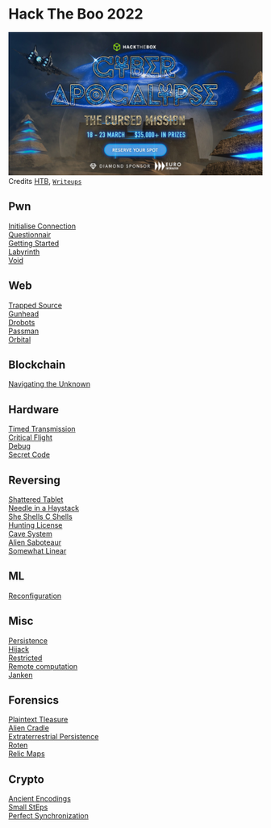 # Hack The Boo 2022

![sdfsdf](banner-821.jpg)
Credits [HTB](http://ctf.hackthebox.com), [`Writeups`](list_of_writeups.md)

## Pwn

[Initialise Connection](pwn/initialise_connection/README.md)\
[Questionnair](pwn/questionnaire/README.md)\
[Getting Started](pwn/getting_started/README.md)\
[Labyrinth](pwn/labyrinth/README.md)\
[Void](pwn/void/README.md)

## Web

[Trapped Source](web/trapped_source/README.md)\
[Gunhead](web/gunhead/README.md)\
[Drobots](web/drobots/README.md)\
[Passman](web/passman/README.md)\
[Orbital](web/orbital/README.md)

## Blockchain

[Navigating the Unknown](blockchain/navigation_the_unknown/README.md)

## Hardware

[Timed Transmission](hardware/timed_transmission/README.md)\
[Critical Flight](hardware/critical_flight/README.md)\
[Debug](hardware/debug/README.md)\
[Secret Code](hardware/secret_code/README.md)

## Reversing

[Shattered Tablet](reversing/shattered_tablet/README.md)\
[Needle in a Haystack](reversing/needle_in_a_haystack/README.md)\
[She Shells C Shells](reversing/she_shells_c_shells/README.md)\
[Hunting License](reversing/hunting_license/README.md)\
[Cave System](reversing/cave_system/README.md)\
[Alien Saboteaur](reversing/alien_saboteur/README.md)\
[Somewhat Linear](reversing/somewhat_linear/README.md)

## ML

[Reconfiguration](ml/reconfiguration/README.md)

## Misc

[Persistence](misc/persistence/README.md)\
[Hijack](misc/hijack/README.md)\
[Restricted](misc/restricted/README.md)\
[Remote computation](misc/remote_computation/README.md)\
[Janken](misc/janken/README.md)

## Forensics

[Plaintext Tleasure](forensics/plaintext_tleasure/README.md)\
[Alien Cradle](forensics/alien_cradle/README.md)\
[Extraterrestrial Persistence](forensics/extraterrestrial_persistence/README.md)\
[Roten](forensics/roten/README.md)\
[Relic Maps](forensics/relic_maps/README.md)

## Crypto

[Ancient Encodings](crypto/ancient_encodings/README.md)\
[Small StEps](crypto/small_steps/README.md)\
[Perfect Synchronization](crypto/perfect_synchronization/README.md)